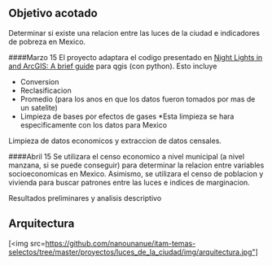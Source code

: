Objetivo acotado
----------------

Determinar si existe una relacion entre las luces de la ciudad e indicadores de pobreza en Mexico. 

####Marzo 15
El proyecto adaptara el codigo presentado en [Night Lights in and ArcGIS: A brief guide](http://economics.mit.edu/files/8945) para qgis (con python).
Esto incluye
- Conversion
- Reclasificacion
- Promedio (para los anos en que los datos fueron tomados por mas de un satelite)
- Limpieza de bases por efectos de gases
*Esta limpieza se hara especificamente con los datos para Mexico

Limpieza de datos economicos y extraccion de datos censales.

####Abril 15
Se utilizara el censo economico a nivel municipal (a nivel manzana, si se puede conseguir) para determinar la relacion entre variables socioeconomicas en Mexico.
Asimismo, se utilizara el censo de poblacion y vivienda para buscar patrones entre las luces e indices de marginacion.

Resultados preliminares y analisis descriptivo

Arquitectura
------------
[<img src=https://github.com/nanounanue/itam-temas-selectos/tree/master/proyectos/luces_de_la_ciudad/img/arquitectura.jpg"]